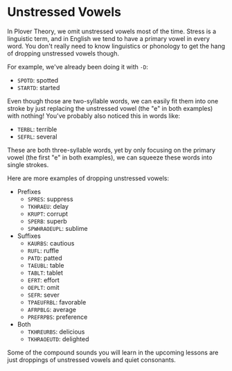 # Unstressed Vowels

In Plover Theory, we omit unstressed vowels most of the time. Stress is a linguistic term, and in English we tend to have a primary vowel in every word. You don't really need to know linguistics or phonology to get the hang of dropping unstressed vowels though.

For example, we've already been doing it with `-D`:

- `SPOTD`: spotted
- `STARTD`: started

Even though those are two-syllable words, we can easily fit them into one stroke by just replacing the unstressed vowel (the "e" in both examples) with nothing! You've probably also noticed this in words like:

- `TERBL`: terrible
- `SEFRL`: several

These are both three-syllable words, yet by only focusing on the primary vowel (the first "e" in both examples), we can squeeze these words into single strokes.

Here are more examples of dropping unstressed vowels:

- Prefixes
  - `SPRES`: suppress
  - `TKHRAEU`: delay
  - `KRUPT`: corrupt
  - `SPERB`: superb
  - `SPWHRAOEUPL`: sublime
- Suffixes
  - `KAURBS`: cautious
  - `RUFL`: ruffle
  - `PATD`: patted
  - `TAEUBL`: table
  - `TABLT`: tablet
  - `EFRT`: effort
  - `OEPLT`: omit
  - `SEFR`: sever
  - `TPAEUFRBL`: favorable
  - `AFRPBLG`: average
  - `PREFRPBS`: preference
- Both
  - `TKHREURBS`: delicious
  - `TKHRAOEUTD`: delighted

Some of the compound sounds you will learn in the upcoming lessons are just droppings of unstressed vowels and quiet consonants.
